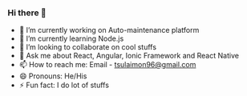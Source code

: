 ### Hi there 👋
- 🔭 I’m currently working on Auto-maintenance platform
- 🌱 I’m currently learning Node.js
- 👯 I’m looking to collaborate on cool stuffs
- 💬 Ask me about React, Angular, Ionic Framework and React Native
- 📫 How to reach me: Email - tsulaimon96@gmail.com
- 😄 Pronouns: He/His
- ⚡ Fun fact: I do lot of stuffs

